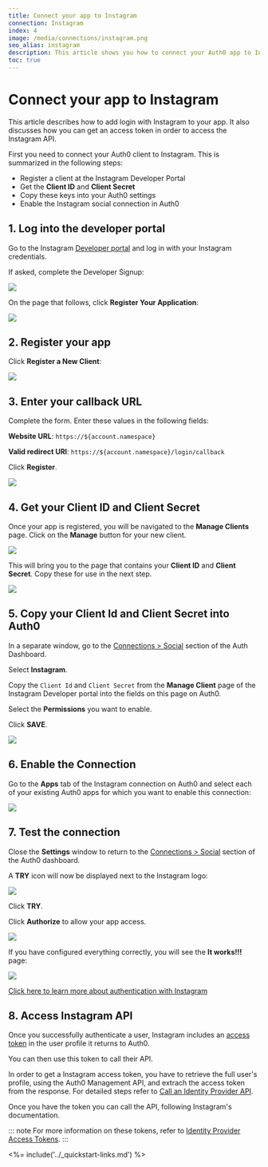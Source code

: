 ```yaml
---
title: Connect your app to Instagram
connection: Instagram
index: 4
image: /media/connections/instagram.png
seo_alias: instagram
description: This article shows you how to connect your Auth0 app to Instagram. You will need to generate keys, copy these into your Auth0 settings, and enable the connection.
toc: true
---
```

# Connect your app to Instagram

This article describes how to add login with Instagram to your app. It also discusses how you can get an access token in order to access the Instagram API.

First you need to connect your Auth0 client to Instagram. This is summarized in the following steps:

- Register a client at the Instagram Developer Portal
- Get the **Client ID** and **Client Secret**
- Copy these keys into your Auth0 settings
- Enable the Instagram social connection in Auth0

## 1. Log into the developer portal

Go to the Instagram [Developer portal](http://instagram.com/developer) and log in with your Instagram credentials. 

If asked, complete the Developer Signup:

![](/media/articles/connections/social/instagram/instagram-devportal-0.png)

On the page that follows, click **Register Your Application**:

![](/media/articles/connections/social/instagram/instagram-devportal-1.png)

## 2. Register your app

Click **Register a New Client**:

![](/media/articles/connections/social/instagram/instagram-devportal-2.png)

## 3. Enter your callback URL

Complete the form. Enter these values in the following fields:

**Website URL**: `https://${account.namespace}`

**Valid redirect URI**: `https://${account.namespace}/login/callback`
  
Click **Register**.

![](/media/articles/connections/social/instagram/instagram-devportal-3.png)

## 4. Get your Client ID and Client Secret

Once your app is registered, you will be navigated to the **Manage Clients** page. Click on the **Manage** button for your new client.

![](/media/articles/connections/social/instagram/instagram-devportal-4.png)

This will bring you to the page that contains your **Client ID** and **Client Secret**. Copy these for use in the next step.

![](/media/articles/connections/social/instagram/instagram-devportal-4-1.png)

## 5. Copy your **Client Id** and **Client Secret** into Auth0

In a separate window, go to the [Connections > Social](${manage_url}/#/connections/social) section of the Auth Dashboard. 

Select **Instagram**. 

Copy the `Client Id` and `Client Secret` from the **Manage Client** page of the Instagram Developer portal into the fields on this page on Auth0.

Select the **Permissions** you want to enable.

Click **SAVE**.

![](/media/articles/connections/social/instagram/instagram-devportal-5.png)

## 6. Enable the Connection

Go to the **Apps** tab of the Instagram connection on Auth0 and select each of your existing Auth0 apps for which you want to enable this connection:

![](/media/articles/connections/social/instagram/instagram-devportal-6.png)

## 7. Test the connection

Close the **Settings** window to return to the [Connections > Social](${manage_url}/#/connections/social) section of the Auth0 dashboard.

A **TRY** icon will now be displayed next to the Instagram logo:

![](/media/articles/connections/social/instagram/instagram-devportal-7.png)

Click **TRY**.

Click **Authorize** to allow your app access.

![](/media/articles/connections/social/instagram/instagram-devportal-7a.png)

If you have configured everything correctly, you will see the **It works!!!** page:

![](/media/articles/connections/social/instagram/instagram-devportal-7b.png)

[Click here to learn more about authentication with Instagram](https://www.instagram.com/developer/authentication/)

## 8. Access Instagram API

Once you successfully authenticate a user, Instagram includes an [access token](/tokens/access-token) in the user profile it returns to Auth0. 

You can then use this token to call their API.

In order to get a Instagram access token, you have to retrieve the full user's profile, using the Auth0 Management API, and extrach the access token from the response. For detailed steps refer to [Call an Identity Provider API](/connections/calling-an-external-idp-api).

Once you have the token you can call the API, following Instagram's documentation.

::: note
For more information on these tokens, refer to [Identity Provider Access Tokens](/tokens/idp).
:::

<%= include('../_quickstart-links.md') %>
